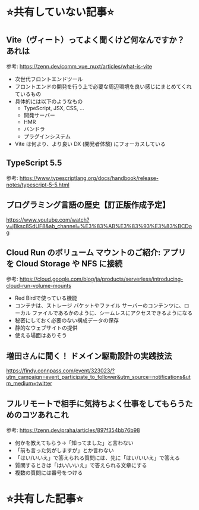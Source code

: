 # ⭐️共有していない記事⭐️

## Vite（ヴィート）ってよく聞くけど何なんですか？ あれは

参考: https://zenn.dev/comm_vue_nuxt/articles/what-is-vite

- 次世代フロントエンドツール
- フロントエンドの開発を行う上で必要な周辺環境を良い感じにまとめてくれているもの
- 具体的には以下のようなもの
  - TypeScript, JSX, CSS, ...
  - 開発サーバー
  - HMR
  - バンドラ
  - プラグインシステム
- Vite は何より、より良い DX (開発者体験) にフォーカスしている

## TypeScript 5.5

参考: https://www.typescriptlang.org/docs/handbook/release-notes/typescript-5-5.html

## プログラミング言語の歴史【訂正版作成予定】

https://www.youtube.com/watch?v=jBksc8SdUF8&ab_channel=%E3%83%AB%E3%83%93%E3%83%BCDog

## Cloud Run のボリューム マウントのご紹介: アプリを Cloud Storage や NFS に接続

参考: https://cloud.google.com/blog/ja/products/serverless/introducing-cloud-run-volume-mounts

- Red Birdで使っている機能
- コンテナは、ストレージ バケットやファイル サーバーのコンテンツに、ローカル ファイルであるかのように、シームレスにアクセスできるようになる
- 秘密にしておく必要のない構成データの保存
- 静的なウェブサイトの提供
- 使える場面はありそう

## 増田さんに聞く！ ドメイン駆動設計の実践技法

https://findy.connpass.com/event/323023/?utm_campaign=event_participate_to_follower&utm_source=notifications&utm_medium=twitter

## フルリモートで相手に気持ちよく仕事をしてもらうためのコツあれこれ

参考: https://zenn.dev/praha/articles/897f354bb76b98

- 何かを教えてもらう→「知ってました」と言わない
- 「前も言った気がしますが」とか言わない
- 「はい/いいえ」で答えられる質問には、先に「はい/いいえ」で答える
- 質問するときは「はい/いいえ」で答えられる文章にする
- 複数の質問には番号をつける

# ⭐️共有した記事⭐️
